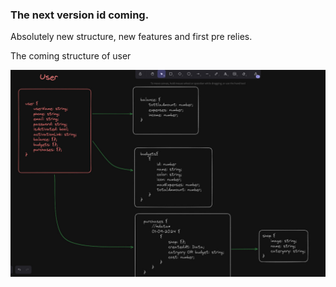 ### The next version id coming.
Absolutely new structure, new features and first pre relies.

The coming structure of user

![alt text](photo_2024-09-16_20-34-26.jpg "New User")